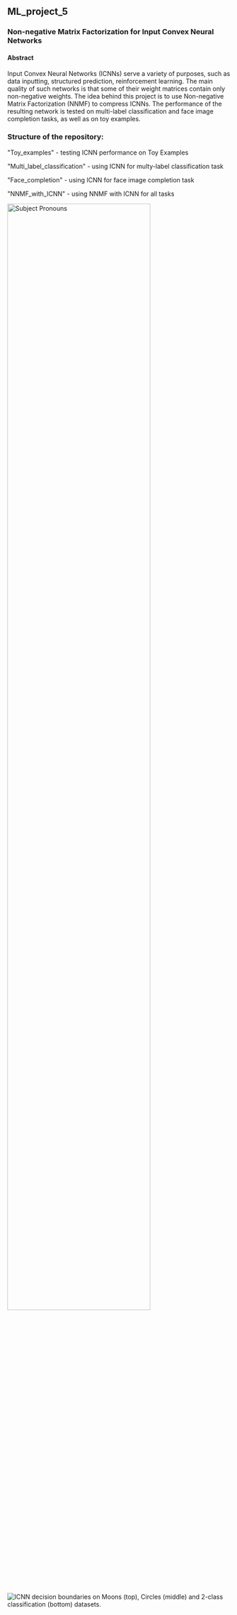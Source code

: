 
## ML_project_5
### Non-negative Matrix Factorization for Input Convex Neural Networks

#### Abstract
Input Convex Neural Networks (ICNNs) serve a variety of purposes, such as data inputting, structured prediction, reinforcement learning. The main quality of such networks is that some of their weight matrices contain only non-negative weights. The idea behind this project is to use Non-negative Matrix Factorization (NNMF) to compress ICNNs. The performance of the resulting network is tested on multi-label classification and face image completion tasks, as well as on toy examples.

### Structure of the repository:

  "Toy_examples" - testing ICNN performance on Toy Examples
  
  "Multi_label_classification" - using ICNN for multy-label classification task
  
  "Face_completion" - using ICNN for face image completion task
  
  "NNMF_with_ICNN" - using NNMF with ICNN for all tasks


<img
src="https://github.com/ffuntik/ML_project_5/blob/master/pictures/TOY1.png"
style="height:80%;"
raw=true
alt="Subject Pronouns"
style="margin-right: 10px;"
/>

![ICNN decision boundaries on Moons (top), Circles (middle) and 2-class classification (bottom) datasets.](https://github.com/ffuntik/ML_project_5/blob/master/pictures/TOY1.png)
